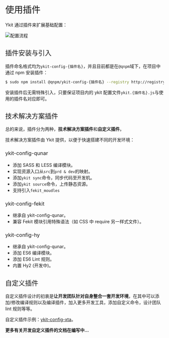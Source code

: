 <h1 style="font-weight: normal"> 使用插件 </h1>

Ykit 通过插件来扩展基础配置：

![配置流程](http://ww2.sinaimg.cn/large/6af705b8gw1f8w9jkb8ffj20q308rmxr.jpg)

<h2 style="font-weight: normal"> 插件安装与引入 </h2>

插件命名格式均为`ykit-config-{插件名}`，并且目前都是在`@qnpm`域下，在项目中通过 npm 安装插件：

```bash
$ sudo npm install @qnpm/ykit-config-{插件名} --registry http://registry.npm.corp.qunar.com/
```

安装插件后无需特殊引入，只要保证项目内的 ykit 配置文件`ykit.{插件名}.js`与使用的插件名对应即可。

<h2 style="font-weight: normal"> 技术解决方案插件 </h2>

总的来说，插件分为两种，**技术解决方案插件**和**自定义插件**。

技术解决方案插件由 Ykit 提供，以便于快速搭建不同的开发环境：

<h3 style="font-weight: normal"> ykit-config-qunar </h3>

- 添加 SASS 和 LESS 编译模块。
- 实现资源入口从`src`到`prd & dev`的映射。
- 添加`ykit sync`命令，同步代码至开发机。
- 添加`ykit source`命令，上传静态资源。
- 支持引入`fekit_moudles`

<h3 style="font-weight: normal"> ykit-config-fekit </h3>

- 继承自 ykit-config-qunar。
- 兼容 Fekit 模块引用特殊语法（如 CSS 中 require 另一样式文件）。

<h3 style="font-weight: normal"> ykit-config-hy </h3>

- 继承自 ykit-config-qunar。
- 添加 ES6 编译模块。
- 添加 ES6 Lint 规则。
- 内置 Hy2 (开发中)。

<h2 style="font-weight: normal"> 自定义插件 </h2>

自定义插件设计的初衷是**让开发团队针对自身整合一套开发环境**，在其中可以添加/修改编译规则以及编译插件，加入更多开发工具，添加自定义命令，设计团队 lint 规则等等。

自定义插件示例：[ykit-config-xta][1]。

**更多有关开发自定义插件的文档在编写中...**

[1]: http://gitlab.corp.qunar.com/mfe/ykit-config-xta
